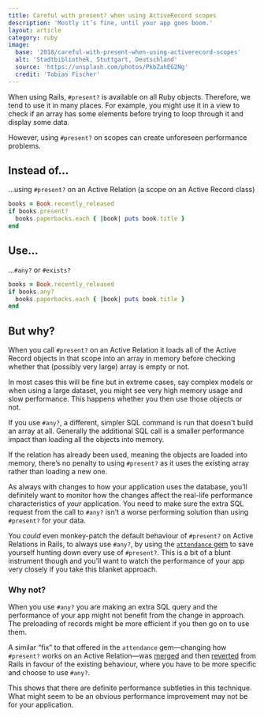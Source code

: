 ```yaml
---
title: Careful with present? when using ActiveRecord scopes
description: 'Mostly it’s fine, until your app goes boom.'
layout: article
category: ruby
image:
  base: '2018/careful-with-present-when-using-activerecord-scopes'
  alt: 'Stadtbibliothek, Stuttgart, Deutschland'
  source: 'https://unsplash.com/photos/PkbZahEG2Ng'
  credit: 'Tobias Fischer'
---
```


When using Rails, `#present?` is available on all Ruby objects. Therefore, we tend to use it in many places. For example, you might use it in a view to check if an array has some elements before trying to loop through it and display some data.

However, using `#present?` on scopes can create unforeseen performance problems.


## Instead of…

…using `#present?` on an Active Relation (a scope on an Active Record class)

```ruby
books = Book.recently_released
if books.present?
  books.paperbacks.each { |book| puts book.title }
end
```


## Use…

…`#any?` or `#exists?`

```ruby
books = Book.recently_released
if books.any?
  books.paperbacks.each { |book| puts book.title }
end
```


## But why?

When you call `#present?` on an Active Relation it loads all of the Active Record objects in that scope into an array in memory before checking whether that (possibly very large) array is empty or not.

In most cases this will be fine but in extreme cases, say complex models or when using a large dataset, you might see very high memory usage and slow performance. This happens whether you then use those objects or not.

If you use `#any?`, a different, simpler SQL command is run that doesn't build an array at all. Generally the additional SQL call is a smaller performance impact than loading all the objects into memory.

If the relation has already been used, meaning the objects are loaded into memory, there’s no penalty to using `#present?` as it uses the existing array rather than loading a new one.

As always with changes to how your application uses the database, you’ll definitely want to monitor how the changes affect the real-life performance characteristics of _your_ application. You need to make sure the extra SQL request from the call to `#any?` isn't a worse performing solution than using `#present?` for your data.

You _could_ even monkey-patch the default behaviour of `#present?` on Active Relations in Rails, to always use `#any?`, by using the [`attendance` gem](https://github.com/schneems/attendance) to save yourself hunting down every use of `#present?`. This is a bit of a blunt instrument though and you’ll want to watch the performance of your app very closely if you take this blanket approach.


### Why not?

When you use `#any?` you are making an extra SQL query and the performance of your app might not benefit from the change in approach. The preloading of records might be more efficient if you then go on to use them.

A similar “fix” to that offered in the `attendance` gem—changing how `#present?` works on an Active Relation—was [merged](https://github.com/rails/rails/pull/10539) and then [reverted](https://github.com/rails/rails/commit/2b763131eacaae5bff9ffb5015fbf367d594dc64) from Rails in favour of the existing behaviour, where you have to be more specific and choose to use `#any?`.

This shows that there are definite performance subtleties in this technique. What might seem to be an obvious performance improvement may not be for your application.
